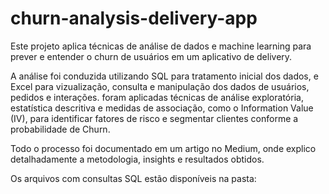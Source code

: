 # churn-analysis-delivery-app
Este projeto aplica técnicas de análise de dados e machine learning para prever e entender o churn de usuários em um aplicativo de delivery.

A análise foi conduzida utilizando SQL para tratamento inicial dos dados, e Excel para vizualização, consulta e manipulação dos dados de usuários, pedidos e interações. foram aplicadas técnicas de análise exploratória, estatística descritiva e medidas de associação, como o Information Value (IV), para identificar fatores de risco e segmentar clientes conforme a probabilidade de Churn.

Todo o processo foi documentado em um artigo no Medium, onde explico detalhadamente a metodologia, insights e resultados obtidos.

Os arquivos com consultas SQL estão disponíveis na pasta:


